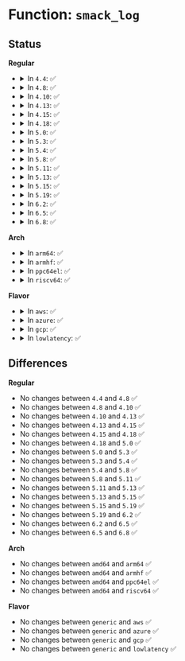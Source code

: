 # Function: <code>smack_log</code>

## Status
<b>Regular</b>
<ul>
<li>
<details>
<summary>In <code>4.4</code>: ✅</summary>

```c
void smack_log(char *subject_label, char *object_label, int request, int result, struct smk_audit_info *ad);
```

**Collision:** Unique Global

**Inline:** No

**Transformation:** False

**Instances:**

```
In security/smack/smack_access.c (ffffffff813626b0)
Location: security/smack/smack_access.c:349
Inline: False
Direct callers:
  - security/smack/smack_lsm.c:smack_file_send_sigiotask
  - security/smack/smack_lsm.c:smk_ptrace_rule_check
  - security/smack/smack_access.c:smk_access
  - security/smack/smack_access.c:smk_tskacc
```
**Symbols:**

```
ffffffff813626b0-ffffffff813627c7: smack_log (STB_GLOBAL)
```
</details>
</li>
<li>
<details>
<summary>In <code>4.8</code>: ✅</summary>

```c
void smack_log(char *subject_label, char *object_label, int request, int result, struct smk_audit_info *ad);
```

**Collision:** Unique Global

**Inline:** No

**Transformation:** False

**Instances:**

```
In security/smack/smack_access.c (ffffffff81398880)
Location: security/smack/smack_access.c:349
Inline: False
Direct callers:
  - security/smack/smack_lsm.c:smack_file_send_sigiotask
  - security/smack/smack_lsm.c:smk_ptrace_rule_check
  - security/smack/smack_access.c:smk_tskacc
  - security/smack/smack_access.c:smk_access
```
**Symbols:**

```
ffffffff81398880-ffffffff81398998: smack_log (STB_GLOBAL)
```
</details>
</li>
<li>
<details>
<summary>In <code>4.10</code>: ✅</summary>

```c
void smack_log(char *subject_label, char *object_label, int request, int result, struct smk_audit_info *ad);
```

**Collision:** Unique Global

**Inline:** No

**Transformation:** False

**Instances:**

```
In security/smack/smack_access.c (ffffffff813af460)
Location: security/smack/smack_access.c:344
Inline: False
Direct callers:
  - security/smack/smack_lsm.c:smack_file_send_sigiotask
  - security/smack/smack_lsm.c:smk_ptrace_rule_check
  - security/smack/smack_access.c:smk_tskacc
  - security/smack/smack_access.c:smk_access
```
**Symbols:**

```
ffffffff813af460-ffffffff813af578: smack_log (STB_GLOBAL)
```
</details>
</li>
<li>
<details>
<summary>In <code>4.13</code>: ✅</summary>

```c
void smack_log(char *subject_label, char *object_label, int request, int result, struct smk_audit_info *ad);
```

**Collision:** Unique Global

**Inline:** No

**Transformation:** False

**Instances:**

```
In security/smack/smack_access.c (ffffffff813c6000)
Location: security/smack/smack_access.c:344
Inline: False
Direct callers:
  - security/smack/smack_lsm.c:smack_file_send_sigiotask
  - security/smack/smack_lsm.c:smk_ptrace_rule_check
  - security/smack/smack_access.c:smk_tskacc
  - security/smack/smack_access.c:smk_access
```
**Symbols:**

```
ffffffff813c6000-ffffffff813c6122: smack_log (STB_GLOBAL)
```
</details>
</li>
<li>
<details>
<summary>In <code>4.15</code>: ✅</summary>

```c
void smack_log(char *subject_label, char *object_label, int request, int result, struct smk_audit_info *ad);
```

**Collision:** Unique Global

**Inline:** No

**Transformation:** False

**Instances:**

```
In security/smack/smack_access.c (ffffffff813ec2f0)
Location: security/smack/smack_access.c:344
Inline: False
Direct callers:
  - security/smack/smack_lsm.c:smack_file_send_sigiotask
  - security/smack/smack_lsm.c:smk_ptrace_rule_check
  - security/smack/smack_access.c:smk_tskacc
  - security/smack/smack_access.c:smk_access
```
**Symbols:**

```
ffffffff813ec2f0-ffffffff813ec412: smack_log (STB_GLOBAL)
```
</details>
</li>
<li>
<details>
<summary>In <code>4.18</code>: ✅</summary>

```c
void smack_log(char *subject_label, char *object_label, int request, int result, struct smk_audit_info *ad);
```

**Collision:** Unique Global

**Inline:** No

**Transformation:** False

**Instances:**

```
In security/smack/smack_access.c (ffffffff8141d120)
Location: security/smack/smack_access.c:344
Inline: False
Direct callers:
  - security/smack/smack_lsm.c:smack_file_send_sigiotask
  - security/smack/smack_lsm.c:smk_ptrace_rule_check
  - security/smack/smack_access.c:smk_tskacc
  - security/smack/smack_access.c:smk_access
```
**Symbols:**

```
ffffffff8141d120-ffffffff8141d242: smack_log (STB_GLOBAL)
```
</details>
</li>
<li>
<details>
<summary>In <code>5.0</code>: ✅</summary>

```c
void smack_log(char *subject_label, char *object_label, int request, int result, struct smk_audit_info *ad);
```

**Collision:** Unique Global

**Inline:** No

**Transformation:** False

**Instances:**

```
In security/smack/smack_access.c (ffffffff81439710)
Location: security/smack/smack_access.c:344
Inline: False
Direct callers:
  - security/smack/smack_lsm.c:smack_file_send_sigiotask
  - security/smack/smack_lsm.c:smk_ptrace_rule_check
  - security/smack/smack_access.c:smk_tskacc
  - security/smack/smack_access.c:smk_access
```
**Symbols:**

```
ffffffff81439710-ffffffff81439832: smack_log (STB_GLOBAL)
```
</details>
</li>
<li>
<details>
<summary>In <code>5.3</code>: ✅</summary>

```c
void smack_log(char *subject_label, char *object_label, int request, int result, struct smk_audit_info *ad);
```

**Collision:** Unique Global

**Inline:** No

**Transformation:** False

**Instances:**

```
In security/smack/smack_access.c (ffffffff81467330)
Location: security/smack/smack_access.c:340
Inline: False
Direct callers:
  - security/smack/smack_lsm.c:smack_file_send_sigiotask
  - security/smack/smack_lsm.c:smk_ptrace_rule_check
  - security/smack/smack_access.c:smk_tskacc
  - security/smack/smack_access.c:smk_access
```
**Symbols:**

```
ffffffff81467330-ffffffff8146744f: smack_log (STB_GLOBAL)
```
</details>
</li>
<li>
<details>
<summary>In <code>5.4</code>: ✅</summary>

```c
void smack_log(char *subject_label, char *object_label, int request, int result, struct smk_audit_info *ad);
```

**Collision:** Unique Global

**Inline:** No

**Transformation:** False

**Instances:**

```
In security/smack/smack_access.c (ffffffff81481110)
Location: security/smack/smack_access.c:340
Inline: False
Direct callers:
  - security/smack/smack_lsm.c:smack_file_send_sigiotask
  - security/smack/smack_lsm.c:smk_ptrace_rule_check
  - security/smack/smack_access.c:smk_tskacc
  - security/smack/smack_access.c:smk_access
```
**Symbols:**

```
ffffffff81481110-ffffffff8148122f: smack_log (STB_GLOBAL)
```
</details>
</li>
<li>
<details>
<summary>In <code>5.8</code>: ✅</summary>

```c
void smack_log(char *subject_label, char *object_label, int request, int result, struct smk_audit_info *ad);
```

**Collision:** Unique Global

**Inline:** No

**Transformation:** False

**Instances:**

```
In security/smack/smack_access.c (ffffffff814d7070)
Location: security/smack/smack_access.c:340
Inline: False
Direct callers:
  - security/smack/smack_lsm.c:smack_file_send_sigiotask
  - security/smack/smack_lsm.c:smk_ptrace_rule_check
  - security/smack/smack_access.c:smk_tskacc
  - security/smack/smack_access.c:smk_access
```
**Symbols:**

```
ffffffff814d7070-ffffffff814d718a: smack_log (STB_GLOBAL)
```
</details>
</li>
<li>
<details>
<summary>In <code>5.11</code>: ✅</summary>

```c
void smack_log(char *subject_label, char *object_label, int request, int result, struct smk_audit_info *ad);
```

**Collision:** Unique Global

**Inline:** No

**Transformation:** False

**Instances:**

```
In security/smack/smack_access.c (ffffffff814f44e0)
Location: security/smack/smack_access.c:340
Inline: False
Direct callers:
  - security/smack/smack_lsm.c:smack_file_send_sigiotask
  - security/smack/smack_lsm.c:smk_ptrace_rule_check
  - security/smack/smack_access.c:smk_tskacc
  - security/smack/smack_access.c:smk_access
```
**Symbols:**

```
ffffffff814f44e0-ffffffff814f45fa: smack_log (STB_GLOBAL)
```
</details>
</li>
<li>
<details>
<summary>In <code>5.13</code>: ✅</summary>

```c
void smack_log(char *subject_label, char *object_label, int request, int result, struct smk_audit_info *ad);
```

**Collision:** Unique Global

**Inline:** No

**Transformation:** False

**Instances:**

```
In security/smack/smack_access.c (ffffffff814fb450)
Location: security/smack/smack_access.c:340
Inline: False
Direct callers:
  - security/smack/smack_lsm.c:smack_file_send_sigiotask
  - security/smack/smack_lsm.c:smk_ptrace_rule_check
  - security/smack/smack_access.c:smk_tskacc
  - security/smack/smack_access.c:smk_access
```
**Symbols:**

```
ffffffff814fb450-ffffffff814fb56c: smack_log (STB_GLOBAL)
```
</details>
</li>
<li>
<details>
<summary>In <code>5.15</code>: ✅</summary>

```c
void smack_log(char *subject_label, char *object_label, int request, int result, struct smk_audit_info *ad);
```

**Collision:** Unique Global

**Inline:** No

**Transformation:** False

**Instances:**

```
In security/smack/smack_access.c (ffffffff815560c0)
Location: security/smack/smack_access.c:339
Inline: False
Direct callers:
  - security/smack/smack_lsm.c:smack_file_send_sigiotask
  - security/smack/smack_lsm.c:smk_ptrace_rule_check
  - security/smack/smack_access.c:smk_tskacc
  - security/smack/smack_access.c:smk_access
```
**Symbols:**

```
ffffffff815560c0-ffffffff815561dc: smack_log (STB_GLOBAL)
```
</details>
</li>
<li>
<details>
<summary>In <code>5.19</code>: ✅</summary>

```c
void smack_log(char *subject_label, char *object_label, int request, int result, struct smk_audit_info *ad);
```

**Collision:** Unique Global

**Inline:** No

**Transformation:** False

**Instances:**

```
In security/smack/smack_access.c (ffffffff815f0440)
Location: security/smack/smack_access.c:339
Inline: False
Direct callers:
  - security/smack/smack_lsm.c:smack_file_send_sigiotask
  - security/smack/smack_lsm.c:smk_ptrace_rule_check
  - security/smack/smack_access.c:smk_tskacc
  - security/smack/smack_access.c:smk_access
```
**Symbols:**

```
ffffffff815f0440-ffffffff815f0580: smack_log (STB_GLOBAL)
```
</details>
</li>
<li>
<details>
<summary>In <code>6.2</code>: ✅</summary>

```c
void smack_log(char *subject_label, char *object_label, int request, int result, struct smk_audit_info *ad);
```

**Collision:** Unique Global

**Inline:** No

**Transformation:** False

**Instances:**

```
In security/smack/smack_access.c (ffffffff816a0820)
Location: security/smack/smack_access.c:339
Inline: False
Direct callers:
  - security/smack/smack_lsm.c:smack_file_send_sigiotask
  - security/smack/smack_lsm.c:smk_ptrace_rule_check
  - security/smack/smack_access.c:smk_tskacc
  - security/smack/smack_access.c:smk_access
```
**Symbols:**

```
ffffffff816a0820-ffffffff816a0960: smack_log (STB_GLOBAL)
```
</details>
</li>
<li>
<details>
<summary>In <code>6.5</code>: ✅</summary>

```c
void smack_log(char *subject_label, char *object_label, int request, int result, struct smk_audit_info *ad);
```

**Collision:** Unique Global

**Inline:** No

**Transformation:** False

**Instances:**

```
In security/smack/smack_access.c (ffffffff816d9160)
Location: security/smack/smack_access.c:339
Inline: False
Direct callers:
  - security/smack/smack_lsm.c:smack_file_send_sigiotask
  - security/smack/smack_lsm.c:smk_ptrace_rule_check
  - security/smack/smack_access.c:smk_tskacc
  - security/smack/smack_access.c:smk_access
```
**Symbols:**

```
ffffffff816d9160-ffffffff816d92a0: smack_log (STB_GLOBAL)
```
</details>
</li>
<li>
<details>
<summary>In <code>6.8</code>: ✅</summary>

```c
void smack_log(char *subject_label, char *object_label, int request, int result, struct smk_audit_info *ad);
```

**Collision:** Unique Global

**Inline:** No

**Transformation:** False

**Instances:**

```
In security/smack/smack_access.c (ffffffff81715bc0)
Location: security/smack/smack_access.c:339
Inline: False
Direct callers:
  - security/smack/smack_lsm.c:smack_file_send_sigiotask
  - security/smack/smack_lsm.c:smk_ptrace_rule_check
  - security/smack/smack_access.c:smk_tskacc
  - security/smack/smack_access.c:smk_access
```
**Symbols:**

```
ffffffff81715bc0-ffffffff81715d00: smack_log (STB_GLOBAL)
```
</details>
</li>
</ul>
<b>Arch</b>
<ul>
<li>
<details>
<summary>In <code>arm64</code>: ✅</summary>

```c
void smack_log(char *subject_label, char *object_label, int request, int result, struct smk_audit_info *ad);
```

**Collision:** Unique Global

**Inline:** No

**Transformation:** False

**Instances:**

```
In security/smack/smack_access.c (ffff800010572978)
Location: security/smack/smack_access.c:340
Inline: False
Direct callers:
  - security/smack/smack_lsm.c:smack_file_send_sigiotask
  - security/smack/smack_lsm.c:smk_ptrace_rule_check
  - security/smack/smack_access.c:smk_tskacc
  - security/smack/smack_access.c:smk_access
```
**Symbols:**

```
ffff800010572978-ffff800010572ad4: smack_log (STB_GLOBAL)
```
</details>
</li>
<li>
<details>
<summary>In <code>armhf</code>: ✅</summary>

```c
void smack_log(char *subject_label, char *object_label, int request, int result, struct smk_audit_info *ad);
```

**Collision:** Unique Global

**Inline:** No

**Transformation:** False

**Instances:**

```
In security/smack/smack_access.c (c0725bb8)
Location: security/smack/smack_access.c:340
Inline: False
Direct callers:
  - security/smack/smack_lsm.c:smack_file_send_sigiotask
  - security/smack/smack_lsm.c:smk_ptrace_rule_check
  - security/smack/smack_access.c:smk_tskacc
  - security/smack/smack_access.c:smk_access
```
**Symbols:**

```
c0725bb8-c0725d00: smack_log (STB_GLOBAL)
```
</details>
</li>
<li>
<details>
<summary>In <code>ppc64el</code>: ✅</summary>

```c
void smack_log(char *subject_label, char *object_label, int request, int result, struct smk_audit_info *ad);
```

**Collision:** Unique Global

**Inline:** No

**Transformation:** False

**Instances:**

```
In security/smack/smack_access.c (c0000000006da7a0)
Location: security/smack/smack_access.c:340
Inline: False
Direct callers:
  - security/smack/smack_lsm.c:smack_file_send_sigiotask
  - security/smack/smack_lsm.c:smk_ptrace_rule_check
  - security/smack/smack_access.c:smk_tskacc
  - security/smack/smack_access.c:smk_access
```
**Symbols:**

```
c0000000006da7a0-c0000000006da950: smack_log (STB_GLOBAL)
```
</details>
</li>
<li>
<details>
<summary>In <code>riscv64</code>: ✅</summary>

```c
void smack_log(char *subject_label, char *object_label, int request, int result, struct smk_audit_info *ad);
```

**Collision:** Unique Global

**Inline:** No

**Transformation:** False

**Instances:**

```
In security/smack/smack_access.c (ffffffe0003c5fc6)
Location: security/smack/smack_access.c:340
Inline: False
Direct callers:
  - security/smack/smack_lsm.c:smack_file_send_sigiotask
  - security/smack/smack_lsm.c:smk_ptrace_rule_check
  - security/smack/smack_access.c:smk_tskacc
  - security/smack/smack_access.c:smk_access
```
**Symbols:**

```
ffffffe0003c5fc6-ffffffe0003c60e4: smack_log (STB_GLOBAL)
```
</details>
</li>
</ul>
<b>Flavor</b>
<ul>
<li>
<details>
<summary>In <code>aws</code>: ✅</summary>

```c
void smack_log(char *subject_label, char *object_label, int request, int result, struct smk_audit_info *ad);
```

**Collision:** Unique Global

**Inline:** No

**Transformation:** False

**Instances:**

```
In security/smack/smack_access.c (ffffffff814796f0)
Location: security/smack/smack_access.c:340
Inline: False
Direct callers:
  - security/smack/smack_lsm.c:smack_file_send_sigiotask
  - security/smack/smack_lsm.c:smk_ptrace_rule_check
  - security/smack/smack_access.c:smk_tskacc
  - security/smack/smack_access.c:smk_access
```
**Symbols:**

```
ffffffff814796f0-ffffffff8147980f: smack_log (STB_GLOBAL)
```
</details>
</li>
<li>
<details>
<summary>In <code>azure</code>: ✅</summary>

```c
void smack_log(char *subject_label, char *object_label, int request, int result, struct smk_audit_info *ad);
```

**Collision:** Unique Global

**Inline:** No

**Transformation:** False

**Instances:**

```
In security/smack/smack_access.c (ffffffff8146a110)
Location: security/smack/smack_access.c:340
Inline: False
Direct callers:
  - security/smack/smack_lsm.c:smack_file_send_sigiotask
  - security/smack/smack_lsm.c:smk_ptrace_rule_check
  - security/smack/smack_access.c:smk_tskacc
  - security/smack/smack_access.c:smk_access
```
**Symbols:**

```
ffffffff8146a110-ffffffff8146a22f: smack_log (STB_GLOBAL)
```
</details>
</li>
<li>
<details>
<summary>In <code>gcp</code>: ✅</summary>

```c
void smack_log(char *subject_label, char *object_label, int request, int result, struct smk_audit_info *ad);
```

**Collision:** Unique Global

**Inline:** No

**Transformation:** False

**Instances:**

```
In security/smack/smack_access.c (ffffffff81475790)
Location: security/smack/smack_access.c:340
Inline: False
Direct callers:
  - security/smack/smack_lsm.c:smack_file_send_sigiotask
  - security/smack/smack_lsm.c:smk_ptrace_rule_check
  - security/smack/smack_access.c:smk_tskacc
  - security/smack/smack_access.c:smk_access
```
**Symbols:**

```
ffffffff81475790-ffffffff814758af: smack_log (STB_GLOBAL)
```
</details>
</li>
<li>
<details>
<summary>In <code>lowlatency</code>: ✅</summary>

```c
void smack_log(char *subject_label, char *object_label, int request, int result, struct smk_audit_info *ad);
```

**Collision:** Unique Global

**Inline:** No

**Transformation:** False

**Instances:**

```
In security/smack/smack_access.c (ffffffff8148d190)
Location: security/smack/smack_access.c:340
Inline: False
Direct callers:
  - security/smack/smack_lsm.c:smack_file_send_sigiotask
  - security/smack/smack_lsm.c:smk_ptrace_rule_check
  - security/smack/smack_access.c:smk_tskacc
  - security/smack/smack_access.c:smk_access
```
**Symbols:**

```
ffffffff8148d190-ffffffff8148d2af: smack_log (STB_GLOBAL)
```
</details>
</li>
</ul>

## Differences
<b>Regular</b>
<ul>
<li>
No changes between <code>4.4</code> and <code>4.8</code> ✅
</li>
<li>
No changes between <code>4.8</code> and <code>4.10</code> ✅
</li>
<li>
No changes between <code>4.10</code> and <code>4.13</code> ✅
</li>
<li>
No changes between <code>4.13</code> and <code>4.15</code> ✅
</li>
<li>
No changes between <code>4.15</code> and <code>4.18</code> ✅
</li>
<li>
No changes between <code>4.18</code> and <code>5.0</code> ✅
</li>
<li>
No changes between <code>5.0</code> and <code>5.3</code> ✅
</li>
<li>
No changes between <code>5.3</code> and <code>5.4</code> ✅
</li>
<li>
No changes between <code>5.4</code> and <code>5.8</code> ✅
</li>
<li>
No changes between <code>5.8</code> and <code>5.11</code> ✅
</li>
<li>
No changes between <code>5.11</code> and <code>5.13</code> ✅
</li>
<li>
No changes between <code>5.13</code> and <code>5.15</code> ✅
</li>
<li>
No changes between <code>5.15</code> and <code>5.19</code> ✅
</li>
<li>
No changes between <code>5.19</code> and <code>6.2</code> ✅
</li>
<li>
No changes between <code>6.2</code> and <code>6.5</code> ✅
</li>
<li>
No changes between <code>6.5</code> and <code>6.8</code> ✅
</li>
</ul>
<b>Arch</b>
<ul>
<li>
No changes between <code>amd64</code> and <code>arm64</code> ✅
</li>
<li>
No changes between <code>amd64</code> and <code>armhf</code> ✅
</li>
<li>
No changes between <code>amd64</code> and <code>ppc64el</code> ✅
</li>
<li>
No changes between <code>amd64</code> and <code>riscv64</code> ✅
</li>
</ul>
<b>Flavor</b>
<ul>
<li>
No changes between <code>generic</code> and <code>aws</code> ✅
</li>
<li>
No changes between <code>generic</code> and <code>azure</code> ✅
</li>
<li>
No changes between <code>generic</code> and <code>gcp</code> ✅
</li>
<li>
No changes between <code>generic</code> and <code>lowlatency</code> ✅
</li>
</ul>
